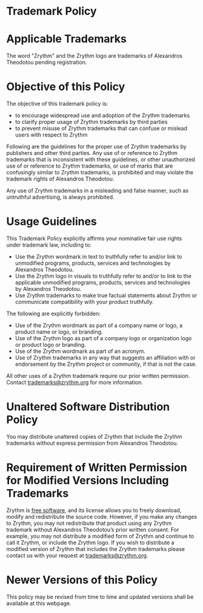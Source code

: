 Trademark Policy
================

# Applicable Trademarks
The word "Zrythm" and the Zrythm logo are trademarks
of Alexandros Theodotou pending registration.

# Objective of this Policy
The objective of this trademark policy is:
- to encourage widespread use and adoption of the
Zrythm trademarks
- to clarify proper usage of Zrythm trademarks by
third parties
- to prevent misuse of Zrythm trademarks that can confuse or mislead users with respect to Zrythm

Following are the guidelines for the proper use of
Zrythm trademarks by publishers and other third
parties. Any use of or reference to Zrythm trademarks
that is inconsistent with these guidelines, or other
unauthorized use of or reference to Zrythm
trademarks, or use of marks that are confusingly
similar to Zrythm trademarks, is prohibited and may
violate the trademark rights of Alexandros Theodotou.

Any use of Zrythm trademarks in a misleading and false
manner, such as untruthful advertising, is always
prohibited.

# Usage Guidelines
This Trademark Policy explicitly affirms your
nominative fair use rights under trademark law,
including to:
- Use the Zrythm wordmark in text to truthfully refer
to and/or link to unmodified programs, products,
services and technologies by Alexandros Theodotou.
- Use the Zrythm logo in visuals to truthfully refer
to and/or to link to the applicable unmodified
programs, products, services and technologies by
Alexandros Theodotou.
- Use Zrythm trademarks to make true factual
statements about Zrythm or communicate compatibility
with your product truthfully.

The following are explicitly forbidden:
- Use of the Zrythm wordmark as part of a company
name or logo, a product name or logo, or branding.
- Use of the Zrythm logo as part of a company logo or
organization logo or product logo or branding.
- Use of the Zrythm wordmark as part of an acronym.
- Use of Zrythm trademarks in any way that suggests
an affiliation with or endorsement by the Zrythm
project or community, if that is not the case.

All other uses of a Zrythm trademark require our
prior written permission. Contact
trademarks@zrythm.org for more information.

# Unaltered Software Distribution Policy
You may distribute unaltered copies of Zrythm that
include the Zrythm trademarks without express
permission from Alexandros Theodotou.

# Requirement of Written Permission for Modified Versions Including Trademarks
Zrythm is
[free software](http://www.gnu.org/philosophy/free-sw.html),
and its license allows you
to freely download, modify and redistribute the
source code. However, if you make any changes to
Zrythm, you may not redistribute that product using
any Zrythm trademark without Alexandros Theodotou’s
prior written consent. For example, you may not
distribute a modified form of Zrythm and continue to
call it Zrythm, or include the Zrythm logo. If you
wish to distribute a modified version of Zrythm that
includes the Zrythm trademarks please contact us with
your request at trademarks@zrythm.org.

# Newer Versions of this Policy
This policy may be revised from time to time and updated versions shall be available at this webpage.
